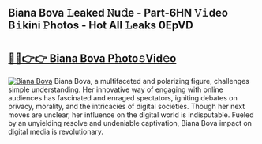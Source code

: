 ## Biana Bova 𝙻eaked 𝙽u𝚍e - Part-6HN 𝚅𝚒deo B𝚒kini 𝙿hotos - Hot All 𝙻eaks 0EpVD

# <h2><a href="http://ld3o99m.urlbe.top/?page=Biana+Bova">🔗🔗👉👉 Biana Bova P𝚑oto𝚜Vid𝚎o</a></h2>

[![Biana Bova](https://i.imgur.com/eBuTRDB.gif)](http://ld3o99m.urlbe.top/?page=Biana+Bova)
Biana Bova, a multifaceted and polarizing figure, challenges simple understanding. Her innovative way of engaging with online audiences has fascinated and enraged spectators, igniting debates on privacy, morality, and the intricacies of digital societies. Though her next moves are unclear, her influence on the digital world is indisputable. Fueled by an unyielding resolve and undeniable captivation, Biana Bova impact on digital media is revolutionary.

